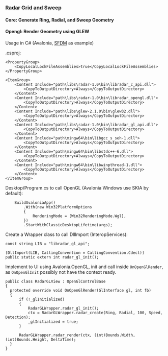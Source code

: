 ### Radar Grid and Sweep
#### Core: Generate Ring, Radial, and Sweep Geometry
#### Opengl: Render Geometry using GLEW

Usage in C# (Avalonia, [SFDM](https://pm.infoglobal.co.id:9443/sw-avi/sfd-demo) as example)

.csproj:
```
<PropertyGroup>
	<CopyLocalLockFileAssemblies>true</CopyLocalLockFileAssemblies>
</PropertyGroup>

<ItemGroup>
	<Content Include="path\libs\radar-1.0\bin\libradar_c_api.dll">
		<CopyToOutputDirectory>Always</CopyToOutputDirectory>
	</Content>
	<Content Include="path\libs\radar-1.0\bin\libradar_opengl.dll">
		<CopyToOutputDirectory>Always</CopyToOutputDirectory>
	</Content>
	<Content Include="path\libs\glew-2.1.0\bin\glew32.dll">
		<CopyToOutputDirectory>Always</CopyToOutputDirectory>
	</Content>
	<Content Include="path\libs\radar-1.0\bin\libradar_gl_api.dll">
		<CopyToOutputDirectory>Always</CopyToOutputDirectory>
	</Content>
	<Content Include="path\mingw64\bin\libgcc_s_seh-1.dll">
		<CopyToOutputDirectory>Always</CopyToOutputDirectory>
	</Content>
	<Content Include="path\mingw64\bin\libstdc++-6.dll">
		<CopyToOutputDirectory>Always</CopyToOutputDirectory>
	</Content>
	<Content Include="path\mingw64\bin\libwinpthread-1.dll">
		<CopyToOutputDirectory>Always</CopyToOutputDirectory>
	</Content>
</ItemGroup>
```


Desktop/Program.cs to call OpenGL (Avalonia Windows use SKIA by default):
```
    BuildAvaloniaApp()
        .With(new Win32PlatformOptions
        {
            RenderingMode = [Win32RenderingMode.Wgl],
        })
        .StartWithClassicDesktopLifetime(args);
```

Create a Wrapper class to call DllImport (InteropServices):
```
const string LIB = "libradar_gl_api";

[DllImport(LIB, CallingConvention = CallingConvention.Cdecl)]
public static extern int radar_gl_init();
```


Implement to UI using Avalonia.OpenGL, init and call inside `OnOpenGlRender`, as `OnOpenGlInit` possibly not have the context ready.
```
public class RadarGLView : OpenGlControlBase
{
  protected override void OnOpenGlRender(GlInterface gl, int fb)
  {
      if (!_glInitialized)
      {
          RadarGLWrapper.radar_gl_init();
          ctx = RadarGLWrapper.radar_create(Ring, Radial, 100, Speed, Detection);
          _glInitialized = true;
      }

      RadarGLWrapper.radar_render(ctx, (int)Bounds.Width, (int)Bounds.Height, DeltaTime);
  }
}
```